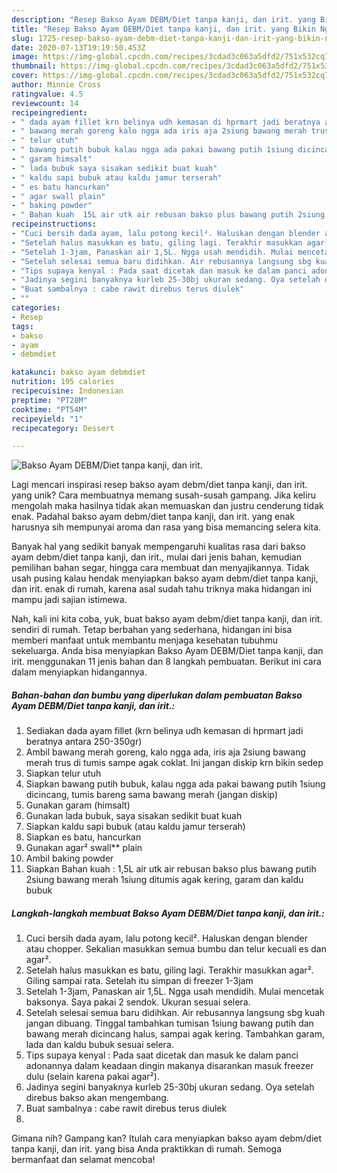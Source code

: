 ```yaml
---
description: "Resep Bakso Ayam DEBM/Diet tanpa kanji, dan irit. yang Bikin Ngiler"
title: "Resep Bakso Ayam DEBM/Diet tanpa kanji, dan irit. yang Bikin Ngiler"
slug: 1725-resep-bakso-ayam-debm-diet-tanpa-kanji-dan-irit-yang-bikin-ngiler
date: 2020-07-13T19:19:50.453Z
image: https://img-global.cpcdn.com/recipes/3cdad3c063a5dfd2/751x532cq70/bakso-ayam-debmdiet-tanpa-kanji-dan-irit-foto-resep-utama.jpg
thumbnail: https://img-global.cpcdn.com/recipes/3cdad3c063a5dfd2/751x532cq70/bakso-ayam-debmdiet-tanpa-kanji-dan-irit-foto-resep-utama.jpg
cover: https://img-global.cpcdn.com/recipes/3cdad3c063a5dfd2/751x532cq70/bakso-ayam-debmdiet-tanpa-kanji-dan-irit-foto-resep-utama.jpg
author: Minnie Cross
ratingvalue: 4.5
reviewcount: 14
recipeingredient:
- " dada ayam fillet krn belinya udh kemasan di hprmart jadi beratnya antara 250350gr"
- " bawang merah goreng kalo ngga ada iris aja 2siung bawang merah trus di tumis sampe agak coklat Ini jangan diskip krn bikin sedep"
- " telur utuh"
- " bawang putih bubuk kalau ngga ada pakai bawang putih 1siung dicincang tumis bareng sama bawang merah jangan diskip"
- " garam himsalt"
- " lada bubuk saya sisakan sedikit buat kuah"
- " kaldu sapi bubuk atau kaldu jamur terserah"
- " es batu hancurkan"
- " agar swall plain"
- " baking powder"
- " Bahan kuah  15L air utk air rebusan bakso plus bawang putih 2siung bawang merah 1siung ditumis agak kering garam dan kaldu bubuk"
recipeinstructions:
- "Cuci bersih dada ayam, lalu potong kecil². Haluskan dengan blender atau chopper. Sekalian masukkan semua bumbu dan telur kecuali es dan agar²."
- "Setelah halus masukkan es batu, giling lagi. Terakhir masukkan agar². Giling sampai rata. Setelah itu simpan di freezer 1-3jam"
- "Setelah 1-3jam, Panaskan air 1,5L. Ngga usah mendidih. Mulai mencetak baksonya. Saya pakai 2 sendok. Ukuran sesuai selera."
- "Setelah selesai semua baru didihkan. Air rebusannya langsung sbg kuah jangan dibuang. Tinggal tambahkan tumisan 1siung bawang putih dan bawang merah dicincang halus, sampai agak kering. Tambahkan garam, lada dan kaldu bubuk sesuai selera."
- "Tips supaya kenyal : Pada saat dicetak dan masuk ke dalam panci adonannya dalam keadaan dingin makanya disarankan masuk freezer dulu (selain karena pakai agar²)."
- "Jadinya segini banyaknya kurleb 25-30bj ukuran sedang. Oya setelah direbus bakso akan mengembang."
- "Buat sambalnya : cabe rawit direbus terus diulek"
- ""
categories:
- Resep
tags:
- bakso
- ayam
- debmdiet

katakunci: bakso ayam debmdiet 
nutrition: 195 calories
recipecuisine: Indonesian
preptime: "PT28M"
cooktime: "PT54M"
recipeyield: "1"
recipecategory: Dessert

---
```



![Bakso Ayam DEBM/Diet tanpa kanji, dan irit.](https://img-global.cpcdn.com/recipes/3cdad3c063a5dfd2/751x532cq70/bakso-ayam-debmdiet-tanpa-kanji-dan-irit-foto-resep-utama.jpg)

Lagi mencari inspirasi resep bakso ayam debm/diet tanpa kanji, dan irit. yang unik? Cara membuatnya memang susah-susah gampang. Jika keliru mengolah maka hasilnya tidak akan memuaskan dan justru cenderung tidak enak. Padahal bakso ayam debm/diet tanpa kanji, dan irit. yang enak harusnya sih mempunyai aroma dan rasa yang bisa memancing selera kita.

Banyak hal yang sedikit banyak mempengaruhi kualitas rasa dari bakso ayam debm/diet tanpa kanji, dan irit., mulai dari jenis bahan, kemudian pemilihan bahan segar, hingga cara membuat dan menyajikannya. Tidak usah pusing kalau hendak menyiapkan bakso ayam debm/diet tanpa kanji, dan irit. enak di rumah, karena asal sudah tahu triknya maka hidangan ini mampu jadi sajian istimewa.




Nah, kali ini kita coba, yuk, buat bakso ayam debm/diet tanpa kanji, dan irit. sendiri di rumah. Tetap berbahan yang sederhana, hidangan ini bisa memberi manfaat untuk membantu menjaga kesehatan tubuhmu sekeluarga. Anda bisa menyiapkan Bakso Ayam DEBM/Diet tanpa kanji, dan irit. menggunakan 11 jenis bahan dan 8 langkah pembuatan. Berikut ini cara dalam menyiapkan hidangannya.

<!--inarticleads1-->

##### Bahan-bahan dan bumbu yang diperlukan dalam pembuatan Bakso Ayam DEBM/Diet tanpa kanji, dan irit.:

1. Sediakan  dada ayam fillet (krn belinya udh kemasan di hprmart jadi beratnya antara 250-350gr)
1. Ambil  bawang merah goreng, kalo ngga ada, iris aja 2siung bawang merah trus di tumis sampe agak coklat. Ini jangan diskip krn bikin sedep
1. Siapkan  telur utuh
1. Siapkan  bawang putih bubuk, kalau ngga ada pakai bawang putih 1siung dicincang, tumis bareng sama bawang merah (jangan diskip)
1. Gunakan  garam (himsalt)
1. Gunakan  lada bubuk, saya sisakan sedikit buat kuah
1. Siapkan  kaldu sapi bubuk (atau kaldu jamur terserah)
1. Siapkan  es batu, hancurkan
1. Gunakan  agar² swall** plain
1. Ambil  baking powder
1. Siapkan  Bahan kuah : 1,5L air utk air rebusan bakso plus bawang putih 2siung bawang merah 1siung ditumis agak kering, garam dan kaldu bubuk




<!--inarticleads2-->

##### Langkah-langkah membuat Bakso Ayam DEBM/Diet tanpa kanji, dan irit.:

1. Cuci bersih dada ayam, lalu potong kecil². Haluskan dengan blender atau chopper. Sekalian masukkan semua bumbu dan telur kecuali es dan agar².
1. Setelah halus masukkan es batu, giling lagi. Terakhir masukkan agar². Giling sampai rata. Setelah itu simpan di freezer 1-3jam
1. Setelah 1-3jam, Panaskan air 1,5L. Ngga usah mendidih. Mulai mencetak baksonya. Saya pakai 2 sendok. Ukuran sesuai selera.
1. Setelah selesai semua baru didihkan. Air rebusannya langsung sbg kuah jangan dibuang. Tinggal tambahkan tumisan 1siung bawang putih dan bawang merah dicincang halus, sampai agak kering. Tambahkan garam, lada dan kaldu bubuk sesuai selera.
1. Tips supaya kenyal : Pada saat dicetak dan masuk ke dalam panci adonannya dalam keadaan dingin makanya disarankan masuk freezer dulu (selain karena pakai agar²).
1. Jadinya segini banyaknya kurleb 25-30bj ukuran sedang. Oya setelah direbus bakso akan mengembang.
1. Buat sambalnya : cabe rawit direbus terus diulek
1. 




Gimana nih? Gampang kan? Itulah cara menyiapkan bakso ayam debm/diet tanpa kanji, dan irit. yang bisa Anda praktikkan di rumah. Semoga bermanfaat dan selamat mencoba!
